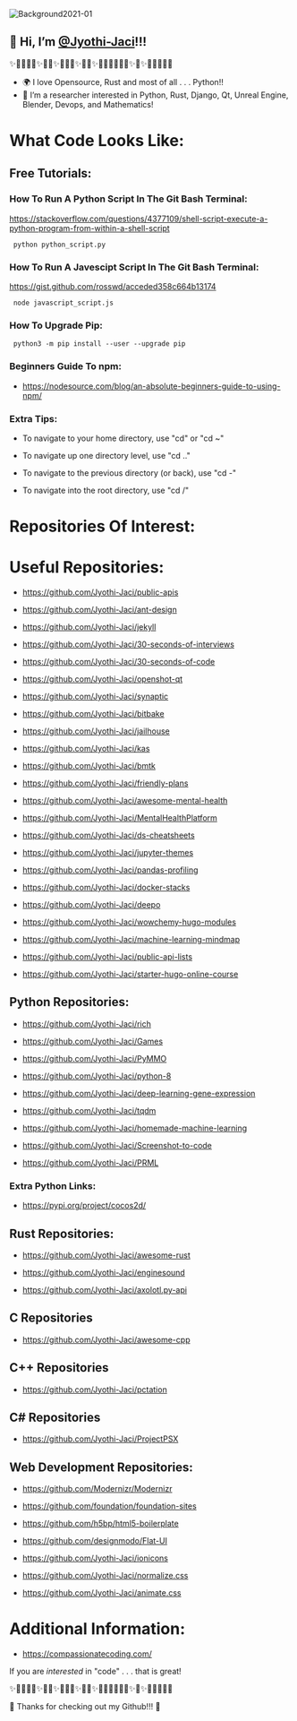   ![Background2021-01](https://user-images.githubusercontent.com/87783981/127431233-2fc765ab-81e2-4fa7-a6ac-e5d73e79f0f8.png)
## 👋 Hi, I’m [@Jyothi-Jaci](https://github.com/Jyothi-Jaci)!!!
✨🎉🎊🎇🎆✨🎊🎉✨🎇🎆🎇✨🎉🎈✨🎉🎊🎆🧨🎊🎉✨🎇✨🎆🎇🎊🎉🎈
- 🌍 I love Opensource, Rust and most of all . . . Python!!
- 👀 I’m a researcher interested in Python, Rust, Django, Qt, Unreal Engine, Blender, Devops, and Mathematics!
 
# What Code Looks Like:

## Free Tutorials:

### How To Run A Python Script In The Git Bash Terminal:
   
   https://stackoverflow.com/questions/4377109/shell-script-execute-a-python-program-from-within-a-shell-script

     python python_script.py
     
### How To Run A Javescipt Script In The Git Bash Terminal:
   
   https://gist.github.com/rosswd/acceded358c664b13174

     node javascript_script.js
     
### How To Upgrade Pip:

     python3 -m pip install --user --upgrade pip 
### Beginners Guide To npm:
- https://nodesource.com/blog/an-absolute-beginners-guide-to-using-npm/
### Extra Tips:

- To navigate to your home directory, use "cd" or "cd ~"

- To navigate up one directory level, use "cd .."

- To navigate to the previous directory (or back), use "cd -"

- To navigate into the root directory, use "cd /"

# Repositories Of Interest:

# Useful Repositories:

   - https://github.com/Jyothi-Jaci/public-apis

   - https://github.com/Jyothi-Jaci/ant-design
   
   - https://github.com/Jyothi-Jaci/jekyll
   
   - https://github.com/Jyothi-Jaci/30-seconds-of-interviews
   
   - https://github.com/Jyothi-Jaci/30-seconds-of-code
   
   - https://github.com/Jyothi-Jaci/openshot-qt
   
   - https://github.com/Jyothi-Jaci/synaptic
   
   - https://github.com/Jyothi-Jaci/bitbake
   
   - https://github.com/Jyothi-Jaci/jailhouse
 
   - https://github.com/Jyothi-Jaci/kas
   
   - https://github.com/Jyothi-Jaci/bmtk

   - https://github.com/Jyothi-Jaci/friendly-plans
   
   - https://github.com/Jyothi-Jaci/awesome-mental-health

   - https://github.com/Jyothi-Jaci/MentalHealthPlatform

   - https://github.com/Jyothi-Jaci/ds-cheatsheets

   - https://github.com/Jyothi-Jaci/jupyter-themes

   - https://github.com/Jyothi-Jaci/pandas-profiling

   - https://github.com/Jyothi-Jaci/docker-stacks

   - https://github.com/Jyothi-Jaci/deepo

   - https://github.com/Jyothi-Jaci/wowchemy-hugo-modules

   - https://github.com/Jyothi-Jaci/machine-learning-mindmap

   - https://github.com/Jyothi-Jaci/public-api-lists

   - https://github.com/Jyothi-Jaci/starter-hugo-online-course

## Python Repositories:

   - https://github.com/Jyothi-Jaci/rich
  
   - https://github.com/Jyothi-Jaci/Games
   
   - https://github.com/Jyothi-Jaci/PyMMO
   
   - https://github.com/Jyothi-Jaci/python-8

   - https://github.com/Jyothi-Jaci/deep-learning-gene-expression

   - https://github.com/Jyothi-Jaci/tqdm

   - https://github.com/Jyothi-Jaci/homemade-machine-learning

   - https://github.com/Jyothi-Jaci/Screenshot-to-code

   - https://github.com/Jyothi-Jaci/PRML

### Extra Python Links:

   - https://pypi.org/project/cocos2d/
   
## Rust Repositories:

   - https://github.com/Jyothi-Jaci/awesome-rust
   
   - https://github.com/Jyothi-Jaci/enginesound
   
   - https://github.com/Jyothi-Jaci/axolotl.py-api
   
## C Repositories

   - https://github.com/Jyothi-Jaci/awesome-cpp
   
## C++ Repositories

  - https://github.com/Jyothi-Jaci/pctation

## C# Repositories

  - https://github.com/Jyothi-Jaci/ProjectPSX
   
## Web Development Repositories:
   
  - https://github.com/Modernizr/Modernizr
   
  - https://github.com/foundation/foundation-sites
   
  - https://github.com/h5bp/html5-boilerplate
   
  - https://github.com/designmodo/Flat-UI
   
  - https://github.com/Jyothi-Jaci/ionicons
   
  - https://github.com/Jyothi-Jaci/normalize.css
   
  - https://github.com/Jyothi-Jaci/animate.css
   
# Additional Information:

  - https://compassionatecoding.com/

   If you are _interested_ in "code" . . . that is great!
   
✨🎉🎊🎇🎆✨🎊🎉✨🎇🎆🎇✨🎉🎈✨🎉🎊🎆🧨🎊🎉✨🎇✨🎆🎇🎊🎉🎈
 
🌌 Thanks for checking out my Github!!! 🌌
##

<!---

More Links & Resources:

### How To Run Virtual Environments In Git Bash Terminal:

## 12.2. Creating Virtual Environments:

   The module used to create and manage virtual environments is called venv. venv will usually install the most recent version of Python that you have available. If you have multiple versions of Python on your system, you can select a specific Python version by running python3 or whichever version you want.

To create a virtual environment, decide upon a directory where you want to place it, and run the venv module as a script with the directory path:

python3 -m venv tutorial-env

This will create the tutorial-env directory if it doesn’t exist, and also create directories inside it containing a copy of the Python interpreter, the standard library, and various supporting files.

A common directory location for a virtual environment is .venv. This name keeps the directory typically hidden in your shell and thus out of the way while giving it a name that explains why the directory exists. It also prevents clashing with .env environment variable definition files that some tooling supports.

Once you’ve created a virtual environment, you may activate it.

On Windows, run:

tutorial-env\Scripts\activate.bat
On Unix or MacOS, run:

source tutorial-env/bin/activate
(This script is written for the bash shell. If you use the csh or fish shells, there are alternate activate.csh and activate.fish scripts you should use instead.)

Activating the virtual environment will change your shell’s prompt to show what virtual environment you’re using, and modify the environment so that running python will get you that particular version and installation of Python. For example:

$ source ~/envs/tutorial-env/bin/activate
(tutorial-env) $ python
Python 3.5.1 (default, May  6 2016, 10:59:36)
  ...
>>> import sys
>>> sys.path
['', '/usr/local/lib/python35.zip', ...,
'~/envs/tutorial-env/lib/python3.5/site-packages']
>>>

## 12.3. Managing Packages with pip
You can install, upgrade, and remove packages using a program called pip. By default pip will install packages from the Python Package Index, <https://pypi.org>. You can browse the Python Package Index by going to it in your web browser.

pip has a number of subcommands: “install”, “uninstall”, “freeze”, etc. (Consult the Installing Python Modules guide for complete documentation for pip.)

You can install the latest version of a package by specifying a package’s name:

(tutorial-env) $ python -m pip install novas
Collecting novas
  Downloading novas-3.1.1.3.tar.gz (136kB)
Installing collected packages: novas
  Running setup.py install for novas
Successfully installed novas-3.1.1.3
You can also install a specific version of a package by giving the package name followed by == and the version number:

(tutorial-env) $ python -m pip install requests==2.6.0
Collecting requests==2.6.0
  Using cached requests-2.6.0-py2.py3-none-any.whl
Installing collected packages: requests
Successfully installed requests-2.6.0
If you re-run this command, pip will notice that the requested version is already installed and do nothing. You can supply a different version number to get that version, or you can run pip install --upgrade to upgrade the package to the latest version:

(tutorial-env) $ python -m pip install --upgrade requests
Collecting requests
Installing collected packages: requests
  Found existing installation: requests 2.6.0
    Uninstalling requests-2.6.0:
      Successfully uninstalled requests-2.6.0
Successfully installed requests-2.7.0
pip uninstall followed by one or more package names will remove the packages from the virtual environment.

**Update Readme.md 1.3.7**
--->
